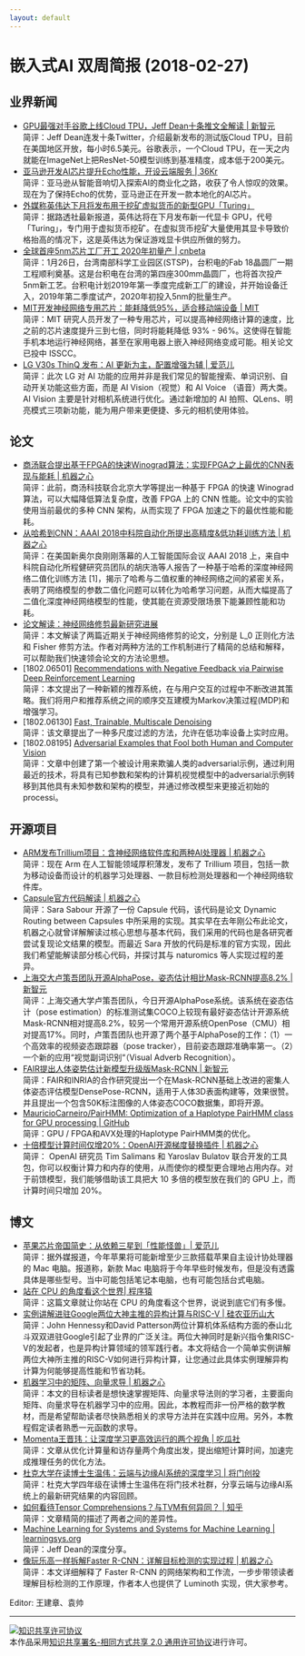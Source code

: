 ```yaml
---
layout: default
---
```


# 嵌入式AI 双周简报 (2018-02-27)

## 业界新闻


- [GPU最强对手谷歌上线Cloud TPU，Jeff Dean十条推文全解读 | 新智元](http://mp.weixin.qq.com/s/cspTJn2QAqFZNETM2xJEtA)<br />
简评：Jeff Dean连发十条Twitter，介绍最新发布的测试版Cloud TPU，目前在美国地区开放，每小时6.5美元。谷歌表示，一个Cloud TPU，在一天之内就能在ImageNet上把ResNet-50模型训练到基准精度，成本低于200美元。
- [亚马逊开发AI芯片提升Echo性能，开设云端服务 | 36Kr](https://m.sohu.com/a/222520503_114778/?pvid=000115_3w_a&_f=index_pagerecom_3)<br />
简评：亚马逊从智能音响切入探索AI的商业化之路，收获了令人惊叹的效果。现在为了保持Echo的优势，亚马逊正在开发一款本地化的AI芯片。
- [外媒称英伟达下月将发布用于挖矿虚拟货币的新型GPU「Turing」](http://mp.weixin.qq.com/s/d8HHoOh2-XUX3B5CV09ApA)<br />
简评：据路透社最新报道，英伟达将在下月发布新一代显卡 GPU，代号「Turing」，专门用于虚拟货币挖矿。在虚拟货币挖矿大量使用其显卡导致价格抬高的情况下，这是英伟达为保证游戏显卡供应所做的努力。
- [全球首座5nm芯片工厂开工 2020年初量产 | cnbeta](https://m.cnbeta.com/view/693393.htm?from=groupmessage&isappinstalled=0) <br />
简评：1月26日，台湾南部科学工业园区(STSP)，台积电的Fab 18晶圆厂一期工程顺利奠基。这是台积电在台湾的第四座300mm晶圆厂，也将首次投产5nm新工艺。台积电计划2019年第一季度完成新工厂的建设，并开始设备迁入，2019年第二季度试产，2020年初投入5nm的批量生产。
- [MIT开发神经网络专用芯片：能耗降低95%，适合移动端设备 | MIT](http://mp.weixin.qq.com/s/TT8zDFZK1VWeJpZAIGeAQA)<br />
简评：MIT 研究人员开发了一种专用芯片，可以提高神经网络计算的速度，比之前的芯片速度提升三到七倍，同时将能耗降低 93% - 96%。这使得在智能手机本地运行神经网络，甚至在家用电器上嵌入神经网络变成可能。相关论文已投中 ISSCC。
- [LG V30s ThinQ 发布：AI 更新为主，配置增强为辅 | 爱范儿](http://mp.weixin.qq.com/s/ZjIMHSN7QsDA0l_zz1ZyUA)<br />
简评：此次 LG 对 AI 功能的应用并非是我们常见的智能搜索、单词识别、自动开关功能这些方面，而是 AI Vision（视觉）和 AI Voice （语音）两大类。AI Vision 主要是针对相机系统进行优化。通过新增加的 AI 拍照、QLens、明亮模式三项新功能，能为用户带来更便捷、多元的相机使用体验。


## 论文

- [商汤联合提出基于FPGA的快速Winograd算法：实现FPGA之上最优的CNN表现与能耗 | 机器之心](http://mp.weixin.qq.com/s/jCPHXVI_utwnxaHqvW5nyA)<br />
简评：此前，商汤科技联合北京大学等提出一种基于 FPGA 的快速 Winograd 算法，可以大幅降低算法复杂度，改善 FPGA 上的 CNN 性能。论文中的实验使用当前最优的多种 CNN 架构，从而实现了 FPGA 加速之下的最优性能和能耗。
- [从哈希到CNN：AAAI 2018中科院自动化所提出高精度&低功耗训练方法 | 机器之心](http://mp.weixin.qq.com/s/ZmxFyWDvTJzRuyrxbro-nw)<br />
简评：在美国新奥尔良刚刚落幕的人工智能国际会议 AAAI 2018 上，来自中科院自动化所程健研究员团队的胡庆浩等人报告了一种基于哈希的深度神经网络二值化训练方法 [1]，揭示了哈希与二值权重的神经网络之间的紧密关系，表明了网络模型的参数二值化问题可以转化为哈希学习问题，从而大幅提高了二值化深度神经网络模型的性能，使其能在资源受限场景下能兼顾性能和功耗。
- [论文解读：神经网络修剪最新研究进展](http://mp.weixin.qq.com/s/f1SCK0J5oTWNJvtld3UAHQ)</br>
简评：本文解读了两篇近期关于神经网络修剪的论文，分别是 L_0 正则化方法和 Fisher 修剪方法。作者对两种方法的工作机制进行了精简的总结和解释，可以帮助我们快速领会论文的方法论思想。
- [1802.06501] [Recommendations with Negative Feedback via Pairwise Deep Reinforcement Learning](https://arxiv.org/abs/1802.06501)</br>
简评：本文提出了一种新颖的推荐系统，在与用户交互的过程中不断改进其策略。我们将用户和推荐系统之间的顺序交互建模为Markov决策过程(MDP)和增强学习。
- [1802.06130] [Fast, Trainable, Multiscale Denoising](https://arxiv.org/abs/1802.06130)</br>
简评：该文章提出了一种多尺度过滤的方法，允许在低功率设备上实时应用。
- [1802.08195] [Adversarial Examples that Fool both Human and Computer Vision](https://arxiv.org/abs/1802.08195)</br>
简评：文章中创建了第一个被设计用来欺骗人类的adversarial示例，通过利用最近的技术，将具有已知参数和架构的计算机视觉模型中的adversarial示例转移到其他具有未知参数和架构的模型，并通过修改模型来更接近初始的processi。


## 开源项目

- [ARM发布Trillium项目：含神经网络软件库和两种AI处理器 | 机器之心](http://mp.weixin.qq.com/s/LtkDbsTiMTxy4MSnmZo9nQ)<br />
简评：现在 Arm 在人工智能领域厚积薄发，发布了 Trillium 项目，包括一款为移动设备而设计的机器学习处理器、一款目标检测处理器和一个神经网络软件库。
- [Capsule官方代码解读 | 机器之心](https://mp.weixin.qq.com/s/TYE8Z9kogXttvWiL81762w)</br>
简评：Sara Sabour 开源了一份 Capsule 代码，该代码是论文 Dynamic Routing between Capsules 中所采用的实现。其实早在去年刚公布此论文，机器之心就曾详解解读过核心思想与基本代码，我们采用的代码也是各研究者尝试复现论文结果的模型。而最近 Sara 开放的代码是标准的官方实现，因此我们希望能解读部分核心代码，并探讨其与 naturomics 等人实现过程的差异。
- [上海交大卢策吾团队开源AlphaPose，姿态估计相比Mask-RCNN提高8.2% | 新智元](http://mp.weixin.qq.com/s/-EU4jTElNll9MQomjuqFXA)</br>
简评：上海交通大学卢策吾团队，今日开源AlphaPose系统。该系统在姿态估计（pose estimation）的标准测试集COCO上较现有最好姿态估计开源系统Mask-RCNN相对提高8.2%，较另一个常用开源系统OpenPose（CMU）相对提高17%。同时，卢策吾团队也开源了两个基于AlphaPose的工作：（1）一个高效率的视频姿态跟踪器（pose tracker），目前姿态跟踪准确率第一。（2）一个新的应用“视觉副词识别“（Visual Adverb Recognition）。
- [FAIR提出人体姿势估计新模型升级版Mask-RCNN | 新智元](http://mp.weixin.qq.com/s/4BRwMEr6rFYvkmKXM7rYLg)</br>
简评：FAIR和INRIA的合作研究提出一个在Mask-RCNN基础上改进的密集人体姿态评估模型DensePose-RCNN，适用于人体3D表面构建等，效果很赞。并且提出一个包含50K标注图像的人体姿态COCO数据集，即将开源。
- [MauricioCarneiro/PairHMM: Optimization of a Haplotype PairHMM class for GPU processing | GitHub](https://github.com/MauricioCarneiro/PairHMM) <br />
简评：GPU / FPGA和AVX处理的Haplotype PairHMM类的优化。
- [十倍模型计算时间仅增20%：OpenAI开源梯度替换插件 | 机器之心](http://mp.weixin.qq.com/s/glwjwXNNoMYBmhgwEcpUeg)</br>
简评： OpenAI 研究员 Tim Salimans 和 Yaroslav Bulatov 联合开发的工具包，你可以权衡计算力和内存的使用，从而使你的模型更合理地占用内存。对于前馈模型，我们能够借助该工具把大 10 多倍的模型放在我们的 GPU 上，而计算时间只增加 20%。

## 博文

- [苹果芯片帝国简史：从依赖三星到「性能怪兽」| 爱范儿](http://mp.weixin.qq.com/s/Rjwv3YslXxS3RzyZjw6gxQ)</br>
简评：据外媒报道，今年苹果将可能新增至少三款搭载苹果自主设计协处理器的 Mac 电脑。报道称，新款 Mac 电脑将于今年早些时候发布，但是没有透露具体是哪些型号。当中可能包括笔记本电脑，也有可能包括台式电脑。
- [站在 CPU 的角度看这个世界| 程序猿](http://mp.weixin.qq.com/s/X8mQCugBAKWx5rsnF--9XA)<br />
简评：这篇文章就让你站在 CPU 的角度看这个世界，说说到底它们有多慢。
- [实例讲解进驻Google两位大神主推的异构计算与RISC-V | 硅农亚历山大](http://mp.weixin.qq.com/s/_STTC9B8WUIyown5OBBvTg)<br />
简评：John Hennessy和David Patterson两位计算机体系结构方面的泰山北斗双双进驻Google引起了业界的广泛关注。两位大神同时是新兴指令集RISC-V的发起者，也是异构计算领域的领军践行者。本文将结合一个简单实例讲解两位大神所主推的RISC-V如何进行异构计算，让您通过此具体实例理解异构计算为何能够提高性能和节省功耗。
- [机器学习中的矩阵、向量求导 | 机器之心](http://mp.weixin.qq.com/s/3mDVl1JyPHDt83Y1Hak5Zg)<br />
简评：本文的目标读者是想快速掌握矩阵、向量求导法则的学习者，主要面向矩阵、向量求导在机器学习中的应用。因此，本教程而非一份严格的数学教材，而是希望帮助读者尽快熟悉相关的求导方法并在实践中应用。另外，本教程假定读者熟悉一元函数的求导。
- [Momenta王晋玮：让深度学习更高效运行的两个视角 | 吃瓜社](https://mp.weixin.qq.com/s/FN_EsIGV2DLvm7RAi8iySw)</br>
简评：文章从优化计算量和访存量两个角度出发，提出缩短计算时间，加速完成推理任务的优化方法。
- [杜克大学在读博士生温伟：云端与边缘AI系统的深度学习 | 将门创投](http://mp.weixin.qq.com/s/JmlbQMLqBt24RJiCxRkmlg)</br>
简评：杜克大学四年级在读博士生温伟在将门技术社群，分享云端与边缘AI系统上的最新研究结果的内容回顾。
- [如何看待Tensor Comprehensions？与TVM有何异同？ | 知乎](https://www.zhihu.com/question/267167829/answer/319558580?utm_medium=social&utm_source=wechat_session) <br />
简评：文章精简的描述了两者之间的差异性。
- [Machine Learning for Systems and Systems for Machine Learning | learningsys.org](http://learningsys.org/nips17/assets/slides/dean-nips17.pdf) <br />
简评：Jeff Dean的深度分享。
- [像玩乐高一样拆解Faster R-CNN：详解目标检测的实现过程 | 机器之心](http://mp.weixin.qq.com/s/M_i38L2brq69BYzmaPeJ9w) <br />
简评：本文详细解释了 Faster R-CNN 的网络架构和工作流，一步步带领读者理解目标检测的工作原理，作者本人也提供了 Luminoth 实现，供大家参考。


Editor: 王建章、袁帅

----

<a rel="license" href="http://creativecommons.org/licenses/by-sa/2.0/"><img alt="知识共享许可协议" style="border-width:0" src="https://i.creativecommons.org/l/by-sa/2.0/88x31.png" /></a><br />本作品采用<a rel="license" href="http://creativecommons.org/licenses/by-sa/2.0/">知识共享署名-相同方式共享 2.0 通用许可协议</a>进行许可。
